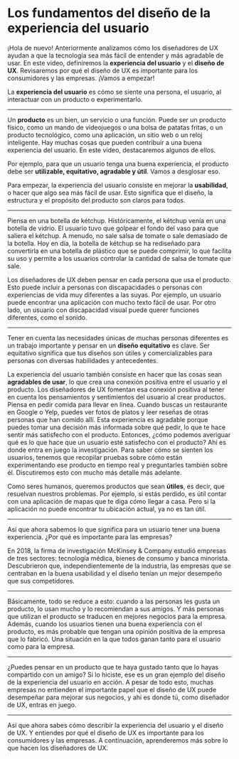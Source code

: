# Los fundamentos del diseño de la experiencia del usuario

¡Hola de nuevo! Anteriormente analizamos cómo los diseñadores de UX ayudan a que la tecnología sea más fácil de entender y más agradable de usar. En este video, definiremos la **experiencia del usuario** y el **diseño de UX**. Revisaremos por qué el diseño de UX es importante para los consumidores y las empresas. ¡Vamos a empezar!

La **experiencia del usuario** es cómo se siente una persona, el usuario, al interactuar con un producto o experimentarlo.

---

Un **producto** es un bien, un servicio o una función. Puede ser un producto físico, como un mando de videojuegos o una bolsa de patatas fritas, o un producto tecnológico, como una aplicación, un sitio web o un reloj inteligente. Hay muchas cosas que pueden contribuir a una buena experiencia del usuario. En este video, destacaremos algunos de ellos.

Por ejemplo, para que un usuario tenga una buena experiencia, el producto debe ser **utilizable, equitativo, agradable y útil**. Vamos a desglosar eso.

Para empezar, la experiencia del usuario consiste en mejorar la **usabilidad**, o hacer que algo sea más fácil de usar. Esto significa que el diseño, la estructura y el propósito del producto son claros para todos.

---

Piensa en una botella de kétchup. Históricamente, el kétchup venía en una botella de vidrio. El usuario tuvo que golpear el fondo del vaso para que saliera el kétchup. A menudo, no sale salsa de tomate o sale demasiado de la botella. Hoy en día, la botella de kétchup se ha rediseñado para convertirla en una botella de plástico que se puede comprimir, lo que facilita su uso y permite a los usuarios controlar la cantidad de salsa de tomate que sale.

Los diseñadores de UX deben pensar en cada persona que usa el producto. Esto puede incluir a personas con discapacidades o personas con experiencias de vida muy diferentes a las suyas. Por ejemplo, un usuario puede encontrar una aplicación con mucho texto fácil de usar. Por otro lado, un usuario con discapacidad visual puede querer funciones diferentes, como el sonido.

---

Tener en cuenta las necesidades únicas de muchas personas diferentes es un trabajo importante y pensar en un **diseño equitativo** es clave. Ser equitativo significa que tus diseños son útiles y comercializables para personas con diversas habilidades y antecedentes.

La experiencia del usuario también consiste en hacer que las cosas sean **agradables de usar**, lo que crea una conexión positiva entre el usuario y el producto. Los diseñadores de UX fomentan esa conexión positiva al tener en cuenta los pensamientos y sentimientos del usuario al crear productos. Piensa en pedir comida para llevar en línea. Cuando buscas un restaurante en Google o Yelp, puedes ver fotos de platos y leer reseñas de otras personas que han comido allí. Esta experiencia es agradable porque puedes tomar una decisión más informada sobre qué pedir, lo que te hace sentir más satisfecho con el producto. Entonces, ¿cómo podemos averiguar qué es lo que hace que un usuario esté satisfecho con el producto? Ahí es donde entra en juego la investigación. Para saber cómo se sienten los usuarios, tenemos que recopilar pruebas sobre cómo están experimentando ese producto en tiempo real y preguntarles también sobre él. Discutiremos esto con mucho más detalle más adelante.

Como seres humanos, queremos productos que sean **útiles**, es decir, que resuelvan nuestros problemas. Por ejemplo, si estás perdido, es útil contar con una aplicación de mapas que te diga cómo llegar a casa. Pero si la aplicación no puede encontrar tu ubicación actual, ya no es tan útil.

---

Así que ahora sabemos lo que significa para un usuario tener una buena experiencia. ¿Por qué es importante para las empresas?

En 2018, la firma de investigación McKinsey & Company estudió empresas de tres sectores: tecnología médica, bienes de consumo y banca minorista. Descubrieron que, independientemente de la industria, las empresas que se centraban en la buena usabilidad y el diseño tenían un mejor desempeño que sus competidores.

---

Básicamente, todo se reduce a esto: cuando a las personas les gusta un producto, lo usan mucho y lo recomiendan a sus amigos. Y más personas que utilizan el producto se traducen en mejores negocios para la empresa. Además, cuando los usuarios tienen una buena experiencia con el producto, es más probable que tengan una opinión positiva de la empresa que lo fabricó. Una situación en la que todos ganan tanto para el usuario como para la empresa.

---

¿Puedes pensar en un producto que te haya gustado tanto que lo hayas compartido con un amigo? Si lo hiciste, ese es un gran ejemplo del diseño de la experiencia del usuario en acción. A pesar de todo esto, muchas empresas no entienden el importante papel que el diseño de UX puede desempeñar para mejorar sus negocios, y ahí es donde tú, como diseñador de UX, entras en juego.

---

Así que ahora sabes cómo describir la experiencia del usuario y el diseño de UX. Y entiendes por qué el diseño de UX es importante para los consumidores y las empresas. A continuación, aprenderemos más sobre lo que hacen los diseñadores de UX.
